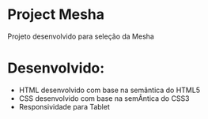 # Project Mesha
 Projeto desenvolvido para seleção da Mesha

# Desenvolvido:
- HTML desenvolvido com base na semântica do HTML5
- CSS desenvolvido com base na semÂntica do CSS3
- Responsividade para Tablet